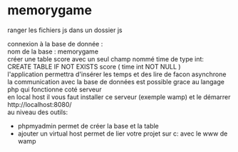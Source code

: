 # memorygame 
ranger les fichiers js dans un dossier js 

connexion à la base de donnée : <br> 
nom de la base : memorygame <br>
créer une table score avec un seul champ  nommé time de type int: <br>
CREATE TABLE IF NOT EXISTS score (
  time int NOT NULL
) <br>
l'application permettra d'insérer les temps et des lire de facon asynchrone <br>
la communication avec la base de données est possible grace au langage php qui fonctionne coté serveur <br> 
en local host il vous faut installer ce serveur (exemple  wamp) 
et  le démarrer http://localhost:8080/ <br>
au niveau des outils: <br>
- phpmyadmin permet de créer la base et la table <br>
- ajouter un virtual host permet de lier votre projet sur c: avec le www de wamp

